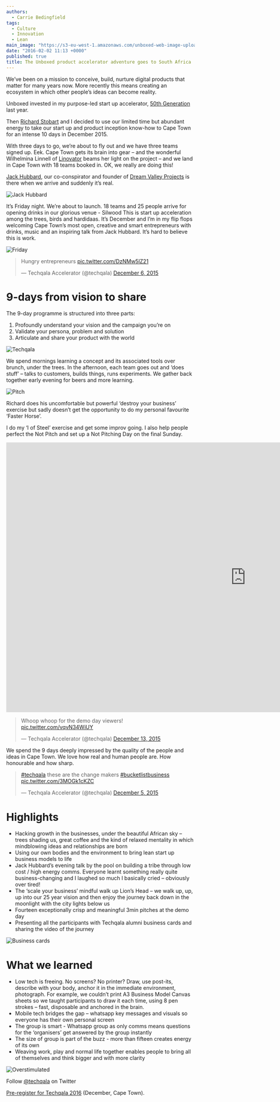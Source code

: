 ```yaml
---
authors:
  - Carrie Bedingfield
tags:
  - Culture
  - Innovation
  - Lean
main_image: "https://s3-eu-west-1.amazonaws.com/unboxed-web-image-uploader/b1ca78023a621c1f72db784b0b5fc535.png"
date: "2016-02-02 11:13 +0000"
published: true
title: The Unboxed product accelerator adventure goes to South Africa
---
```




We’ve been on a mission to conceive, build, nurture digital products that matter for many years now. More recently this means creating an ecosystem in which other people’s ideas can become reality.

Unboxed invested in my purpose-led start up accelerator, [50th Generation](http://www.50thgeneration.org) last year.

Then [Richard Stobart](https://twitter.com/richardstobart) and I decided to use our limited time but abundant energy to take our start up and product inception know-how to Cape Town for an intense 10 days in December 2015.

With three days to go, we’re about to fly out and we have three teams signed up. Eek. Cape Town gets its brain into gear – and the wonderful Wilhelmina Linnell of [Linovator](http://www.linovator.com) beams her light on the project – and we land in Cape Town with 18 teams booked in. OK, we really are doing this!

[Jack Hubbard](https://twitter.com/jackhubbard), our co-conspirator and founder of [Dream Valley Projects](http://www.dreamvalleyprojects.co.uk) is there when we arrive and suddenly it’s real.

![Jack Hubbard](https://s3-eu-west-1.amazonaws.com/unboxed-web-image-uploader/cd1b8327e89410f7701ce59169f90234.png)

It’s Friday night. We’re about to launch. 18 teams and 25 people arrive for opening drinks in our glorious venue - Silwood This is start up acceleration among the trees, birds and hardidaas. It’s December and I’m in my flip flops welcoming Cape Town’s most open, creative and smart entrepreneurs with drinks, music and an inspiring talk from Jack Hubbard. It’s hard to believe this is work.

![Friday](https://s3-eu-west-1.amazonaws.com/unboxed-web-image-uploader/3786c221dd4afc52e9f8bc94bb8d4dd0.png)

<blockquote class="twitter-tweet tw-align-center"><p lang="en" dir="ltr">Hungry entrepreneurs <a href="https://t.co/DzNMw5lZ21">pic.twitter.com/DzNMw5lZ21</a></p>&mdash; Techqala Accelerator (@techqala) <a href="https://twitter.com/techqala/status/673447960705933312">December 6, 2015</a></blockquote> <script async src="//platform.twitter.com/widgets.js" charset="utf-8"></script></p>

# 9-days from vision to share

The 9-day programme is structured into three parts:<br/>

1.	Profoundly understand your vision and the campaign you’re on<br/>
2.	Validate your persona, problem and solution<br/>
3.	Articulate and share your product with the world<br/>

![Techqala](https://s3-eu-west-1.amazonaws.com/unboxed-web-image-uploader/0f83af039a91e62da17d5402b8b60f71.png)

We spend mornings learning a concept and its associated tools over brunch, under the trees. In the afternoon, each team goes out and ‘does stuff’ – talks to customers, builds things, runs experiments. We gather back together early evening for beers and more learning.

![Pitch](https://s3-eu-west-1.amazonaws.com/unboxed-web-image-uploader/f04b608462aa5afb393e1a4b260dea3c.png)

Richard does his uncomfortable but powerful ‘destroy your business’ exercise but sadly doesn’t get the opportunity to do my personal favourite ‘Faster Horse’.

I do my ‘I of Steel’ exercise and get some improv going. I also help people perfect the Not Pitch and set up a Not Pitching Day on the final Sunday.

<iframe width="1280" height="720" src="https://www.youtube.com/embed/hkD6LF_xvZU" frameborder="0" allowfullscreen></iframe>

<blockquote class="twitter-tweet tw-align-center"><p lang="en" dir="ltr">Whoop whoop for the demo day viewers! <a href="https://t.co/vqvN34WiUY">pic.twitter.com/vqvN34WiUY</a></p>&mdash; Techqala Accelerator (@techqala) <a href="https://twitter.com/techqala/status/675972930325585920">December 13, 2015</a></blockquote> <script async src="//platform.twitter.com/widgets.js" charset="utf-8"></script></p>


We spend the 9 days deeply impressed by the quality of the people and ideas in Cape Town. We love how real and human people are. How honourable and how sharp.

<blockquote class="twitter-tweet tw-align-center"><p lang="en" dir="ltr"><a href="https://twitter.com/hashtag/techqala?src=hash">#techqala</a> these are the change makers <a href="https://twitter.com/hashtag/bucketlistbusiness?src=hash">#bucketlistbusiness</a> <a href="https://t.co/3MOGk1cKZC">pic.twitter.com/3MOGk1cKZC</a></p>&mdash; Techqala Accelerator (@techqala) <a href="https://twitter.com/techqala/status/673060869434142721">December 5, 2015</a></blockquote> <script async src="//platform.twitter.com/widgets.js" charset="utf-8"></script></p>

# Highlights

- Hacking growth in the businesses, under the beautiful African sky – trees shading us, great coffee and the kind of relaxed mentality in which mindblowing ideas and relationships are born
- Using our own bodies and the environment to bring lean start up business models to life
- Jack Hubbard’s evening talk by the pool on building a tribe through low cost / high energy comms. Everyone learnt something really quite business-changing and I laughed so much I basically cried – obviously over tired!
- The ‘scale your business’ mindful walk up Lion’s Head – we walk up, up, up into our 25 year vision and then enjoy the journey back down in the moonlight with the city lights below us
- Fourteen exceptionally crisp and meaningful 3min pitches at the demo day
- Presenting all the participants with Techqala alumni business cards and sharing the video of the journey

![Business cards](https://s3-eu-west-1.amazonaws.com/unboxed-web-image-uploader/f300f92a3a8a931758154d3f8b37eac2.png)
<br/>

# What we learned

- Low tech is freeing. No screens? No printer? Draw, use post-its, describe with your body, anchor it in the immediate environment, photograph. For example, we couldn’t print A3 Business Model Canvas sheets so we taught participants to draw it each time, using 8 pen strokes – fast, disposable and anchored in the brain.
- Mobile tech bridges the gap – whatsapp key messages and visuals so everyone has their own personal screen
- The group is smart - Whatsapp group as only comms means questions for the ‘organisers’ get answered by the group instantly
- The size of group is part of the buzz - more than fifteen creates energy of its own
- Weaving work, play and normal life together enables people to bring all of themselves and think bigger and with more clarity

![Overstimulated](https://s3-eu-west-1.amazonaws.com/unboxed-web-image-uploader/d6137222c51ca6f7ebe846126b829778.png)

Follow [@techqala](https://twitter.com/techqala) on Twitter

[Pre-register for Techqala 2016](http://www.techqala.com) (December, Cape Town).

